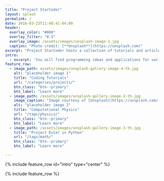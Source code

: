 ```yaml
---
title: "Project StarCoder"
layout: splash
permalink: /
date: 2016-03-23T11:48:41-04:00
header:
  overlay_color: "#000"
  overlay_filter: "0.5"
  overlay_image: /assets/images/unsplash-image-1.jpg
  caption: "Photo credit: [**Unsplash**](https://unsplash.com)"
excerpt: "Project StarCoder hosts a collection of tutorials and articles related with Programming for STEM students."
intro:
  - excerpt: 'You will find programming ideas and applications for various K12 subjects including math / physics / gaming / cryptography"`'
feature_row:
  - image_path: assets/images/unsplash-gallery-image-4-th.jpg
    alt: "placeholder image 1"
    title: "Coding Tutorials"
    url: "/categories/projects/"
    btn_class: "btn--primary"
    btn_label: "Learn more"
  - image_path: /assets/images/unsplash-gallery-image-2-th.jpg
    image_caption: "Image courtesy of [Unsplash](https://unsplash.com/)"
    alt: "placeholder image 2"
    title: "Computational Physics"
    url: "/tags/physics/"
    btn_class: "btn--primary"
    btn_label: "Learn more"
  - image_path: /assets/images/unsplash-gallery-image-3-th.jpg
    title: "Project Euler in Python"
    url: "/tags/math/"
    btn_class: "btn--primary"
    btn_label: "Learn more"

---
```


{% include feature_row id="intro" type="center" %}

{% include feature_row %}
